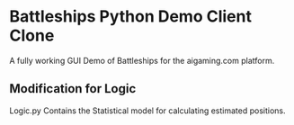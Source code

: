 # Battleships Python Demo Client Clone
A fully working GUI Demo of Battleships for the aigaming.com platform.
## Modification for Logic
Logic.py Contains the Statistical model for calculating estimated positions.
